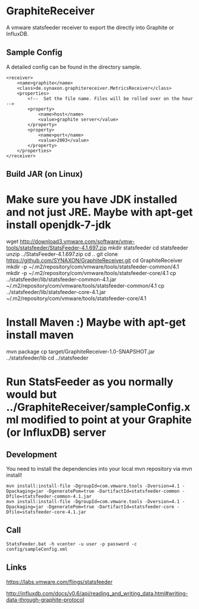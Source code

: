 GraphiteReceiver
================
A vmware statsfeeder receiver to export the directly into Graphite or InfluxDB.

Sample Config
-------------
A detailed config can be found in the directory sample.

```
<receiver>
    <name>graphite</name>
    <class>de.synaxon.graphitereceiver.MetricsReceiver</class>
    <properties>
        <!--  Set the file name. Files will be rolled over on the hour -->
        <property>
            <name>host</name>
            <value>graphite server</value>
        </property>
        <property>
            <name>port</name>
            <value>2003</value>
        </property>
    </properties>
</receiver>
```

Build JAR (on Linux)
--------------------
 # Make sure you have JDK installed and not just JRE.  Maybe with apt-get install openjdk-7-jdk
 wget http://download3.vmware.com/software/vmw-tools/statsfeeder/StatsFeeder-4.1.697.zip
 mkdir statsfeeder
 cd statsfeeder
 unzip ../StatsFeeder-4.1.697.zip
 cd ..
 git clone https://github.com/SYNAXON/GraphiteReceiver.git
 cd GraphiteReceiver
 mkdir -p ~/.m2/repository/com/vmware/tools/statsfeeder-common/4.1
 mkdir -p ~/.m2/repository/com/vmware/tools/statsfeeder-core/4.1
 cp ../statsfeeder/lib/statsfeeder-common-4.1.jar ~/.m2/repository/com/vmware/tools/statsfeeder-common/4.1
 cp ../statsfeeder/lib/statsfeeder-core-4.1.jar ~/.m2/repository/com/vmware/tools/statsfeeder-core/4.1
 # Install Maven :)  Maybe with apt-get install maven
 mvn package
 cp target/GraphiteReceiver-1.0-SNAPSHOT.jar ../statsfeeder/lib
 cd ../statsfeeder
 # Run StatsFeeder as you normally would but ../GraphiteReceiver/sampleConfig.xml modified to point at your Graphite (or InfluxDB) server

Development
-----------
You need to install the dependencies into your local mvn repository via mvn install!
```
mvn install:install-file -DgroupId=com.vmware.tools -Dversion=4.1 -Dpackaging=jar -DgeneratePom=true -DartifactId=statsfeeder-common -Dfile=statsfeeder-common-4.1.jar
mvn install:install-file -DgroupId=com.vmware.tools -Dversion=4.1 -Dpackaging=jar -DgeneratePom=true -DartifactId=statsfeeder-core -Dfile=statsfeeder-core-4.1.jar
```

Call
----
```
StatsFeeder.bat -h vcenter -u user -p password -c config/sampleConfig.xml
```

Links
-----
https://labs.vmware.com/flings/statsfeeder

http://influxdb.com/docs/v0.6/api/reading_and_writing_data.html#writing-data-through-graphite-protocol
